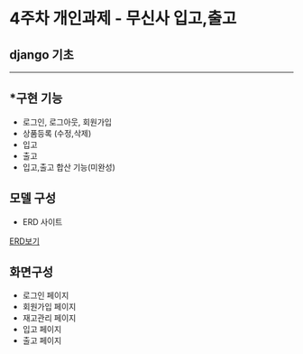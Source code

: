 # 4주차 개인과제 - 무신사 입고,출고
## django 기초 
---
## *구현 기능
* 로그인, 로그아웃, 회원가입
* 상품등록 (수정,삭제)
* 입고
* 출고
* 입고,출고 합산 기능(미완성)


## 모델 구성
* ERD 사이트

[ERD보기](https://velog.io/@wogns0808/%EA%B0%9C%EC%9D%B8%EA%B3%BC%EC%A0%9C-ERD)


## 화면구성
* 로그인 페이지
* 회원가입 페이지
* 재고관리 페이지
* 입고 페이지
* 출고 페이지

